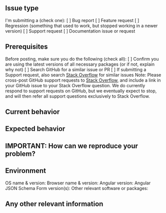 ## Issue type
I'm submitting a (check one):
[ ] Bug report
[ ] Feature request
[ ] Regression (something that used to work, but stopped working in a newer version)
[ ] Support request
[ ] Documentation issue or request

## Prerequisites
Before posting, make sure you do the following (check all):
[ ] Confirm you are using the latest versions of all necessary packages (or if not, explain why not)
[ ] Search GitHub for a similar issue or PR
[ ] If submitting a Support request, also search [Stack Overflow][stack-overflow] for similar issues
Note: Please cross-post GitHub support requests to [Stack Overflow][stack-overflow], and include a link in your GitHub issue to your Stack Overflow question. We do currently respond to support requests on GitHub, but we eventually expect to stop, and will then refer all support questions exclusively to Stack Overflow.

## Current behavior
<!-- Describe what is currently happening. -->


## Expected behavior
<!-- Describe what you think should happen instead. -->


## IMPORTANT: How can we reproduce your problem?
<!--
In order to fix your problem, we _must_ first reproduce it.

Ideally, if you can cause the problem in the [demonstration playground][demonstration-playground], just copy the entire contents of the "Input JSON Schema and Form Layout" text area and paste it here.

If you cannot recreate the problem in the demonstration playground (for example, if it's an installation error or a conflict with another library), then describe the minimum step-by-step procedure necessary to reproduce it.

If the problem is not simple to reproduce, link to a minimal demo of the problem in a GitHub repository or [JSFiddle][jsfiddle] or [Plnkr][plnkr] example.
-->


## Environment
OS name & version:
Browser name & version:
Angular version:
Angular JSON Schema Form version(s):
Other relevant software or packages:
<!-- If submitting a Regression, make sure to include the version numbers for both the earlier working and later broken versions of Angular JSON Schema Form. -->

## Any other relevant information
<!-- e.g. If this is a feature request, what is the use case for the new feature? -->


[demonstration-playground]: https://ngx-json-schema.firebaseapp.com
[stack-overflow]: https://stackoverflow.com/search?q=angular2+json+schema+form
[jsfiddle]: http://jsfiddle.net
[plunker]: http://plnkr.co/edit
